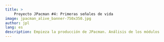 ```yaml
---
title: >
    Proyecto JPacman #4: Primeras señales de vida
image: jpacman_alive_banner-750x350.jpg
author: jpl
lang: es
description: Empieza la producción de JPacman. Análisis de los módulos del código fuente original. Conseguir que el juego compile con Cocos2d-x.
---
```


